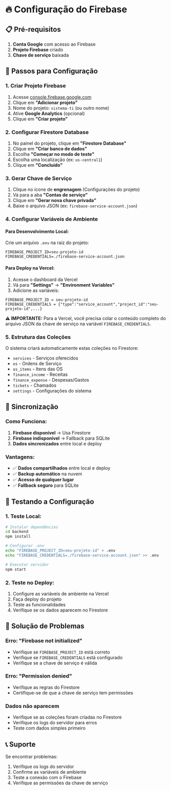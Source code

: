 # 🔥 Configuração do Firebase

## 📋 Pré-requisitos

1. **Conta Google** com acesso ao Firebase
2. **Projeto Firebase** criado
3. **Chave de serviço** baixada

## 🚀 Passos para Configuração

### 1. Criar Projeto Firebase

1. Acesse [console.firebase.google.com](https://console.firebase.google.com)
2. Clique em **"Adicionar projeto"**
3. Nome do projeto: `sistema-ti` (ou outro nome)
4. Ative **Google Analytics** (opcional)
5. Clique em **"Criar projeto"**

### 2. Configurar Firestore Database

1. No painel do projeto, clique em **"Firestore Database"**
2. Clique em **"Criar banco de dados"**
3. Escolha **"Começar no modo de teste"**
4. Escolha uma localização (ex: `us-central1`)
5. Clique em **"Concluído"**

### 3. Gerar Chave de Serviço

1. Clique no ícone de **engrenagem** (Configurações do projeto)
2. Vá para a aba **"Contas de serviço"**
3. Clique em **"Gerar nova chave privada"**
4. Baixe o arquivo JSON (ex: `firebase-service-account.json`)

### 4. Configurar Variáveis de Ambiente

#### Para Desenvolvimento Local:

Crie um arquivo `.env` na raiz do projeto:

```env
FIREBASE_PROJECT_ID=seu-projeto-id
FIREBASE_CREDENTIALS=./firebase-service-account.json
```

#### Para Deploy na Vercel:

1. Acesse o dashboard da Vercel
2. Vá para **"Settings"** → **"Environment Variables"**
3. Adicione as variáveis:

```
FIREBASE_PROJECT_ID = seu-projeto-id
FIREBASE_CREDENTIALS = {"type":"service_account","project_id":"seu-projeto-id",...}
```

**⚠️ IMPORTANTE:** Para a Vercel, você precisa colar o conteúdo completo do arquivo JSON da chave de serviço na variável `FIREBASE_CREDENTIALS`.

### 5. Estrutura das Coleções

O sistema criará automaticamente estas coleções no Firestore:

- `services` - Serviços oferecidos
- `os` - Ordens de Serviço
- `os_items` - Itens das OS
- `finance_income` - Receitas
- `finance_expense` - Despesas/Gastos
- `tickets` - Chamados
- `settings` - Configurações do sistema

## 🔄 Sincronização

### Como Funciona:

1. **Firebase disponível** → Usa Firestore
2. **Firebase indisponível** → Fallback para SQLite
3. **Dados sincronizados** entre local e deploy

### Vantagens:

- ✅ **Dados compartilhados** entre local e deploy
- ✅ **Backup automático** na nuvem
- ✅ **Acesso de qualquer lugar**
- ✅ **Fallback seguro** para SQLite

## 🧪 Testando a Configuração

### 1. Teste Local:

```bash
# Instalar dependências
cd backend
npm install

# Configurar .env
echo "FIREBASE_PROJECT_ID=seu-projeto-id" > .env
echo "FIREBASE_CREDENTIALS=./firebase-service-account.json" >> .env

# Executar servidor
npm start
```

### 2. Teste no Deploy:

1. Configure as variáveis de ambiente na Vercel
2. Faça deploy do projeto
3. Teste as funcionalidades
4. Verifique se os dados aparecem no Firestore

## 🔧 Solução de Problemas

### Erro: "Firebase not initialized"

- Verifique se `FIREBASE_PROJECT_ID` está correto
- Verifique se `FIREBASE_CREDENTIALS` está configurado
- Verifique se a chave de serviço é válida

### Erro: "Permission denied"

- Verifique as regras do Firestore
- Certifique-se de que a chave de serviço tem permissões

### Dados não aparecem

- Verifique se as coleções foram criadas no Firestore
- Verifique os logs do servidor para erros
- Teste com dados simples primeiro

## 📞 Suporte

Se encontrar problemas:

1. Verifique os logs do servidor
2. Confirme as variáveis de ambiente
3. Teste a conexão com o Firebase
4. Verifique as permissões da chave de serviço
